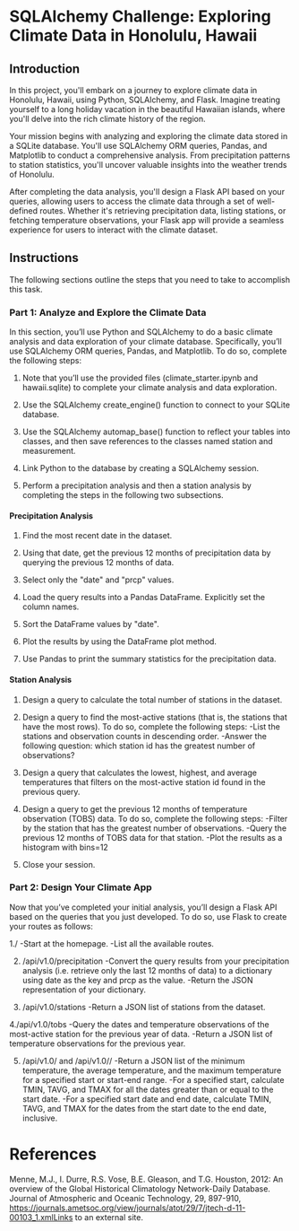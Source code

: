 # SQLAlchemy Challenge: Exploring Climate Data in Honolulu, Hawaii

## Introduction
In this project, you'll embark on a journey to explore climate data in Honolulu, Hawaii, using Python, SQLAlchemy, and Flask. Imagine treating yourself to a long holiday vacation in the beautiful Hawaiian islands, where you'll delve into the rich climate history of the region.

Your mission begins with analyzing and exploring the climate data stored in a SQLite database. You'll use SQLAlchemy ORM queries, Pandas, and Matplotlib to conduct a comprehensive analysis. From precipitation patterns to station statistics, you'll uncover valuable insights into the weather trends of Honolulu.

After completing the data analysis, you'll design a Flask API based on your queries, allowing users to access the climate data through a set of well-defined routes. Whether it's retrieving precipitation data, listing stations, or fetching temperature observations, your Flask app will provide a seamless experience for users to interact with the climate dataset.

## Instructions
 The following sections outline the steps that you need to take to accomplish this task.

### Part 1: Analyze and Explore the Climate Data
In this section, you’ll use Python and SQLAlchemy to do a basic climate analysis and data exploration of your climate database. Specifically, you’ll use SQLAlchemy ORM queries, Pandas, and Matplotlib. To do so, complete the following steps:

1. Note that you’ll use the provided files (climate_starter.ipynb and hawaii.sqlite) to complete your climate analysis and data exploration.

2. Use the SQLAlchemy create_engine() function to connect to your SQLite database.

3. Use the SQLAlchemy automap_base() function to reflect your tables into classes, and then save references to the classes named station and measurement.

4. Link Python to the database by creating a SQLAlchemy session.

5. Perform a precipitation analysis and then a station analysis by completing the steps in the following two subsections.

#### Precipitation Analysis
1. Find the most recent date in the dataset.

2. Using that date, get the previous 12 months of precipitation data by querying the previous 12 months of data.

3. Select only the "date" and "prcp" values.

4. Load the query results into a Pandas DataFrame. Explicitly set the column names.

5. Sort the DataFrame values by "date".

6. Plot the results by using the DataFrame plot method.

7. Use Pandas to print the summary statistics for the precipitation data.

#### Station Analysis
1. Design a query to calculate the total number of stations in the dataset.

2. Design a query to find the most-active stations (that is, the stations that have the most rows). To do so, complete the following steps:
-List the stations and observation counts in descending order.
-Answer the following question: which station id has the greatest number of observations?

3. Design a query that calculates the lowest, highest, and average temperatures that filters on the most-active station id found in the previous query.

4. Design a query to get the previous 12 months of temperature observation (TOBS) data. To do so, complete the following steps:
-Filter by the station that has the greatest number of observations.
-Query the previous 12 months of TOBS data for that station.
-Plot the results as a histogram with bins=12

5. Close your session.

### Part 2: Design Your Climate App
Now that you’ve completed your initial analysis, you’ll design a Flask API based on the queries that you just developed. To do so, use Flask to create your routes as follows:

1./
-Start at the homepage.
-List all the available routes.

2. /api/v1.0/precipitation
-Convert the query results from your precipitation analysis (i.e. retrieve only the last 12 months of data) to a dictionary using date as the key and prcp as the value.
-Return the JSON representation of your dictionary.

3. /api/v1.0/stations
-Return a JSON list of stations from the dataset.

4./api/v1.0/tobs
-Query the dates and temperature observations of the most-active station for the previous year of data.
-Return a JSON list of temperature observations for the previous year.

5. /api/v1.0/<start> and /api/v1.0/<start>/<end>
-Return a JSON list of the minimum temperature, the average temperature, and the maximum temperature for a specified start or start-end range.
-For a specified start, calculate TMIN, TAVG, and TMAX for all the dates greater than or equal to the start date.
-For a specified start date and end date, calculate TMIN, TAVG, and TMAX for the dates from the start date to the end date, inclusive.

# References
Menne, M.J., I. Durre, R.S. Vose, B.E. Gleason, and T.G. Houston, 2012: An overview of the Global Historical Climatology Network-Daily Database. Journal of Atmospheric and Oceanic Technology, 29, 897-910, https://journals.ametsoc.org/view/journals/atot/29/7/jtech-d-11-00103_1.xmlLinks to an external site.

